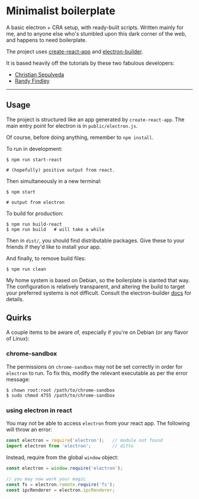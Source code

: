 # Minimalist boilerplate

A basic electron + CRA setup, with ready-built scripts. Written mainly for
me, and to anyone else who's stumbled upon this dark corner of the
web, and happens to need boilerplate.

The project uses [create-react-app](https://create-react-app.dev/) and
[electron-builder](https://www.electron.build/).

It is based heavily off the tutorials by these two fabulous developers:
* [Christian Sepulveda](https://www.freecodecamp.org/news/building-an-electron-application-with-create-react-app-97945861647c/)
* [Randy Findley](https://www.codementor.io/randyfindley/how-to-build-an-electron-app-using-create-react-app-and-electron-builder-ss1k0sfer)

---

## Usage
The project is structured like an app generated by `create-react-app`. The main
entry point for electron is in `public/electron.js`.

Of course, before doing anything, remember to `npm install`.

To run in development:
```shell
$ npm run start-react

# (hopefully) positive output from react.
```
Then simultaneously in a new terminal:
```shell
$ npm start

# output from electron
```

To build for production:
```shell
$ npm run build-react
$ npm run build   # will take a while
```
Then in `dist/`, you should find distributable packages. Give these to your
friends if they'd like to install your app.

And finally, to remove build files:
```shell
$ npm run clean
```

My home system is based on Debian, so the boilerplate is slanted that way. The
configuration is relatively transparent, and altering the build to target your
preferred systems is not difficult. Consult the electron-builder
[docs](https://www.electron.build/cli) for details.


## Quirks
A couple items to be aware of, especially if you're on Debian (or any flavor
of Linux):

### chrome-sandbox
The permissions on `chrome-sandbox` may not be set correctly in order for
`electron` to run. To fix this, modify the relevant executable as per the
error message:

```shell
$ chown root:root /path/to/chrome-sandbox
$ sudo chmod 4755 /path/to/chrome-sandbox
```

### using electron in react
You may not be able to access `electron` from your react app. The following
will throw an error:

```javascript
const electron = require('electron');   // module not found
import electron from 'electron';        // ditto
```

Instead, require from the global `window` object:

```javascript
const electron = window.require('electron');

// you may now work your magic
const fs = electron.remote.require('fs');
const ipcRenderer = electron.ipcRenderer;
```
